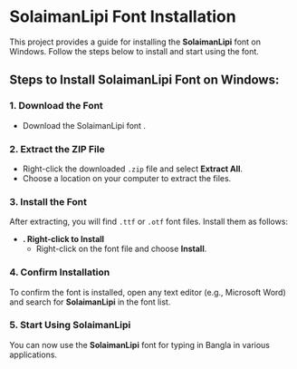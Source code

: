 # SolaimanLipi Font Installation

This project provides a guide for installing the **SolaimanLipi** font on Windows. Follow the steps below to install and start using the font.

## Steps to Install SolaimanLipi Font on Windows:

### 1. Download the Font
- Download the SolaimanLipi font .

### 2. Extract the ZIP File
- Right-click the downloaded `.zip` file and select **Extract All**.
- Choose a location on your computer to extract the files.

### 3. Install the Font
After extracting, you will find `.ttf` or `.otf` font files. Install them as follows:


- **. Right-click to Install**
  - Right-click on the font file and choose **Install**.

### 4. Confirm Installation
To confirm the font is installed, open any text editor (e.g., Microsoft Word) and search for **SolaimanLipi** in the font list.

### 5. Start Using SolaimanLipi
You can now use the **SolaimanLipi** font for typing in Bangla in various applications.
